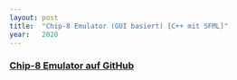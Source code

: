 ```yaml
---
layout: post
title:  "Chip-8 Emulator (GUI basiert) [C++ mit SFML]"
year:   2020
---
```


<h3><a href="https://github.com/enricoKoschel/sfmlCHIP8emu">Chip-8 Emulator auf GitHub</a></h3>